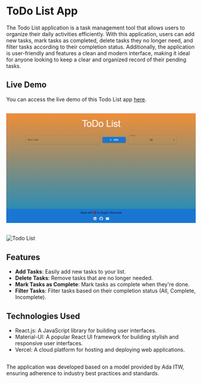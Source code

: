 # ToDo List App

The Todo List application is a task management tool that allows users to organize their daily activities efficiently. With this application, users can add new tasks, mark tasks as completed, delete tasks they no longer need, and filter tasks according to their completion status. Additionally, the application is user-friendly and features a clean and modern interface, making it ideal for anyone looking to keep a clear and organized record of their pending tasks.

## Live Demo

You can access the live demo of this Todo List app [here](https://todo-list-tawny-omega.vercel.app/).
##
![Todo List](todo-list.png)
##
![Todo List](todo-list2.png)

## Features

- **Add Tasks**: Easily add new tasks to your list.
- **Delete Tasks**: Remove tasks that are no longer needed.
- **Mark Tasks as Complete**: Mark tasks as complete when they're done.
- **Filter Tasks**: Filter tasks based on their completion status (All, Complete, Incomplete).

## Technologies Used

- React.js: A JavaScript library for building user interfaces.
- Material-UI: A popular React UI framework for building stylish and responsive user interfaces.
- Vercel: A cloud platform for hosting and deploying web applications.
##
The application was developed based on a model provided by Ada ITW, ensuring adherence to industry best practices and standards.
